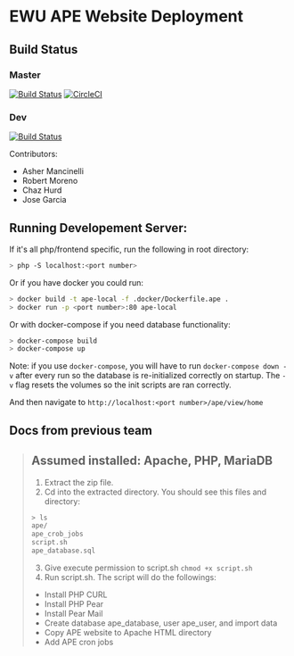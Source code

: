 # EWU APE Website Deployment

## Build Status

### Master
[![Build Status](https://travis-ci.org/ashermancinelli/ape.svg?branch=master)](https://travis-ci.org/ashermancinelli/ape)
[![CircleCI](https://circleci.com/gh/ashermancinelli/ape/tree/master.svg?style=svg)](https://circleci.com/gh/ashermancinelli/ape/tree/master)

### Dev
[![Build Status](https://travis-ci.org/ashermancinelli/ape.svg?branch=dev)](https://travis-ci.org/ashermancinelli/ape)

Contributors:
- Asher Mancinelli
- Robert Moreno
- Chaz Hurd
- Jose Garcia

## Running Developement Server:

If it's all php/frontend specific, run the following in root directory:
```bash
> php -S localhost:<port number>
```

Or if you have docker you could run:
```bash
> docker build -t ape-local -f .docker/Dockerfile.ape .
> docker run -p <port number>:80 ape-local
```

Or with docker-compose if you need database functionality:
```bash
> docker-compose build
> docker-compose up
```
Note: if you use `docker-compose`, you will have to run `docker-compose down -v` after every run so the database is re-initialized correctly on startup.
The `-v` flag resets the volumes so the init scripts are ran correctly.

And then navigate to `http://localhost:<port number>/ape/view/home`

## Docs from previous team
> ## Assumed installed: Apache, PHP, MariaDB
> 
> 1.	Extract the zip file.
> 2.	Cd into the extracted directory. You should see this files and directory:
> ```bash
> > ls
> ape/
> ape_crob_jobs
> script.sh
> ape_database.sql
> ```
> 
> 3.	Give execute permission to script.sh
> `chmod +x script.sh`
> 4.	Run script.sh. The script will do the followings:
> - Install PHP CURL
> - Install PHP Pear
> - Install Pear Mail
> - Create database ape_database, user ape_user, and import data
> - Copy APE website to Apache HTML directory
> - Add APE cron jobs

